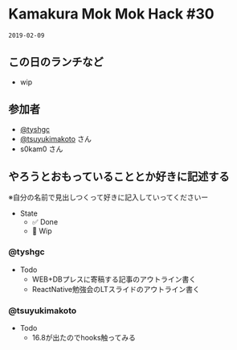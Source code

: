 # Kamakura Mok Mok Hack #30

`2019-02-09`

## この日のランチなど
- wip

## 参加者

- [@tyshgc](http://twitter.com/tyshgc)
- [@tsuyukimakoto](https://twitter.com/everes) さん
- s0kam0 さん

## やろうとおもっていることとか好きに記述する
※自分の名前で見出しつくって好きに記入していってくださいー

- State
  - ✅ Done
  - 🚧 Wip

### @tyshgc

- Todo
  - WEB+DBプレスに寄稿する記事のアウトライン書く
  - ReactNative勉強会のLTスライドのアウトライン書く

### @tsuyukimakoto

- Todo
  - 16.8が出たのでhooks触ってみる
